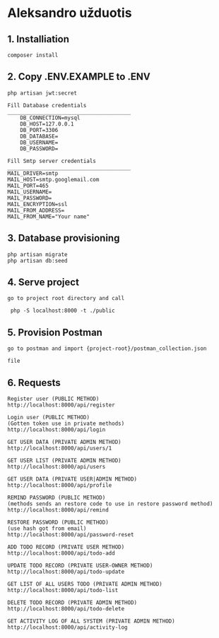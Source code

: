 # Aleksandro užduotis
## 1. Installiation
    composer install
## 2. Copy .ENV.EXAMPLE to .ENV
    php artisan jwt:secret
    
    Fill Database credentials
    _______________________________________
        DB_CONNECTION=mysql
        DB_HOST=127.0.0.1
        DB_PORT=3306
        DB_DATABASE=
        DB_USERNAME=
        DB_PASSWORD=

    Fill Smtp server credentials
    _______________________________________        
    MAIL_DRIVER=smtp
    MAIL_HOST=smtp.googlemail.com
    MAIL_PORT=465
    MAIL_USERNAME=
    MAIL_PASSWORD=
    MAIL_ENCRYPTION=ssl
    MAIL_FROM_ADDRESS=
    MAIL_FROM_NAME="Your name"

## 3. Database provisioning
    php artisan migrate
    php artisan db:seed
    
## 4. Serve project

    go to project root directory and call
    
     php -S localhost:8000 -t ./public
     
## 5. Provision Postman

    go to postman and import {project-root}/postman_collection.json
    
    file
     
## 6. Requests

    Register user (PUBLIC METHOD)
    http://localhost:8000/api/register
    
    Login user (PUBLIC METHOD)
    (Gotten token use in private methods)
    http://localhost:8000/api/login
    
    GET USER DATA (PRIVATE ADMIN METHOD)
    http://localhost:8000/api/users/1
    
    GET USER LIST (PRIVATE ADMIN METHOD)
    http://localhost:8000/api/users
    
    GET USER DATA (PRIVATE USER|ADMIN METHOD)
    http://localhost:8000/api/profile
    
    REMIND PASSWORD (PUBLIC METHOD)
    (methods sends an restore code to use in restore password method)
    http://localhost:8000/api/remind
    
    RESTORE PASSWORD (PUBLIC METHOD)
    (use hash got from email)
    http://localhost:8000/api/password-reset 
    
    ADD TODO RECORD (PRIVATE USER METHOD)
    http://localhost:8000/api/todo-add
    
    UPDATE TODO RECORD (PRIVATE USER-OWNER METHOD)
    http://localhost:8000/api/todo-update
    
    GET LIST OF ALL USERS TODO (PRIVATE ADMIN METHOD)
    http://localhost:8000/api/todo-list
    
    DELETE TODO RECORD (PRIVATE ADMIN METHOD)
    http://localhost:8000/api/todo-delete
    
    GET ACTIVITY LOG OF ALL SYSTEM (PRIVATE ADMIN METHOD)
    http://localhost:8000/api/activity-log
    
    
    
    

